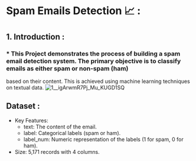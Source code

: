 # Spam Emails Detection 📈 :
## 1. Introduction : 
###  * This Project demonstrates the process of building a spam email detection system. The primary objective is to classify emails as either spam or non-spam (ham) 
  based on their content. This is achieved using machine learning techniques on textual data. 
![1__igArwmR7Pj_Mu_KUGD1SQ](https://github.com/user-attachments/assets/a37f172f-bf10-4e93-889e-221d024fc0b8)
## Dataset :
 * Key Features:
   * 	text: The content of the email.
   *	label: Categorical labels (spam or ham).
	 *  label_num: Numeric representation of the labels (1 for spam, 0 for ham).
 *  Size: 5,171 records with 4 columns.
 


